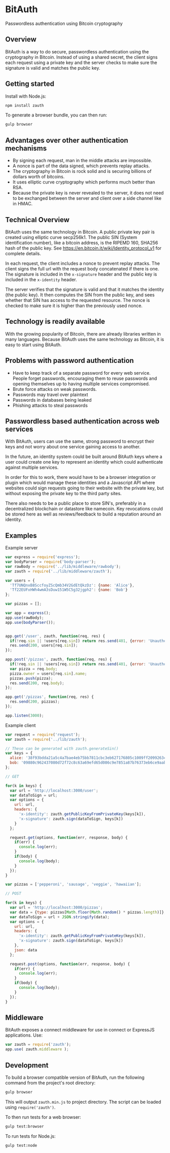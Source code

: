 BitAuth
=======

Passwordless authentication using Bitcoin cryptography

## Overview

BitAuth is a way to do secure, passwordless authentication using the cryptography
in Bitcoin. Instead of using a shared secret, the client signs each request using
a private key and the server checks to make sure the signature is valid and matches
the public key.

## Getting started

Install with Node.js:

```bash
npm install zauth
```

To generate a browser bundle, you can then run:

```bash
gulp browser
```

## Advantages over other authentication mechanisms

* By signing each request, man in the middle attacks are impossible.
* A nonce is part of the data signed, which prevents replay attacks.
* The cryptography in Bitcoin is rock solid and is securing billions
 of dollars worth of bitcoins.
* It uses elliptic curve cryptography which performs much better than RSA.
* Because the private key is never revealed to the server, it does
not need to be exchanged between the server and client over a side channel like
in HMAC.

## Technical Overview
BitAuth uses the same technology in Bitcoin. A public private key pair is created
using elliptic curve secp256k1. The public SIN (System identification number),
like a bitcoin address, is the RIPEMD 160, SHA256 hash of the public key.
See https://en.bitcoin.it/wiki/Identity_protocol_v1 for complete details.

In each request, the client includes a nonce to prevent replay attacks. The client
signs the full url with the request body concatenated if there is one. The signature
is included in the `x-signature` header and the public key is included in the
`x-identity` header.

The server verifies that the signature is valid and that it matches the identity (the public key).
It then computes the SIN from the public key, and sees whether that SIN has access
to the requested resource. The nonce is checked to make sure it is higher than
the previously used nonce.

## Technology is readily available

With the growing popularity of Bitcoin, there are already libraries written in
many languages. Because BitAuth uses the same technology as Bitcoin, it is easy
to start using BitAuth.


## Problems with password authentication

* Have to keep track of a separate password for every web service. People forget
passwords, encouraging them to reuse passwords and opening themselves up to
having multiple services compromised.
* Brute force attacks on weak passwords.
* Passwords may travel over plaintext
* Passwords in databases being leaked
* Phishing attacks to steal passwords

## Passwordless based authentication across web services

With BitAuth, users can use the same, strong password to encrypt their keys and
not worry about one service gaining access to another.

In the future, an identity system could be built around BitAuth keys where a user
could create one key to represent an identity which could authenticate against
multiple services.

In order for this to work, there would have to be a browser
integration or plugin which would manage these identities and a Javascript API
where websites could sign requests going to their website with the private key,
but without exposing the private key to the third party sites.

There also needs to be a public place to store SIN's, preferably in
a decentralized blockchain or datastore like namecoin. Key revocations could
be stored here as well as reviews/feedback to build a reputation around an
identity.

## Examples

Example server

```javascript
var express = require('express');
var bodyParser = require('body-parser');
var rawBody = require('../lib/middleware/rawbody');
var zauth = require('../lib/middleware/zauth');

var users = {
  'Tf7UNQnxB8SccfoyZScQmb34V2GdEtQkzDz': {name: 'Alice'},
  'Tf22EUFxHWh4wmA3sDuw151W5C5g32jgph2': {name: 'Bob'}
};

var pizzas = [];

var app = express();
app.use(rawBody);
app.use(bodyParser());


app.get('/user', zauth, function(req, res) {
  if(!req.sin || !users[req.sin]) return res.send(401, {error: 'Unauthorized'});
  res.send(200, users[req.sin]);
});

app.post('/pizzas', zauth, function(req, res) {
  if(!req.sin || !users[req.sin]) return res.send(401, {error: 'Unauthorized'});
  var pizza = req.body;
  pizza.owner = users[req.sin].name;
  pizzas.push(pizza);
  res.send(200, req.body);
});

app.get('/pizzas', function(req, res) {
  res.send(200, pizzas);
});

app.listen(3000);
```

Example client

```javascript
var request = require('request');
var zauth = require('../lib/zauth');

// These can be generated with zauth.generateSin()
var keys = {
  alice: '38f93bdda21a5c4a7bae4eb75bb7811cbc3eb627176805c1009ff2099263c6ad',
  bob: '09880c962437080d72f72c8c63a69efd65d086c9e7851a87b76373eb6ce9aab5'
};

// GET

for(k in keys) {
  var url = 'http://localhost:3000/user';
  var dataToSign = url;
  var options = {
    url: url,
    headers: {
      'x-identity': zauth.getPublicKeyFromPrivateKey(keys[k]),
      'x-signature': zauth.sign(dataToSign, keys[k])
    }
  };

  request.get(options, function(err, response, body) {
    if(err) {
      console.log(err);
    }
    if(body) {
      console.log(body);
    }
  });
}

var pizzas = ['pepperoni', 'sausage', 'veggie', 'hawaiian'];

// POST

for(k in keys) {
  var url = 'http://localhost:3000/pizzas';
  var data = {type: pizzas[Math.floor(Math.random() * pizzas.length)]};
  var dataToSign = url + JSON.stringify(data);
  var options = {
    url: url,
    headers: {
      'x-identity': zauth.getPublicKeyFromPrivateKey(keys[k]),
      'x-signature': zauth.sign(dataToSign, keys[k])
    },
    json: data
  };

  request.post(options, function(err, response, body) {
    if(err) {
      console.log(err);
    }
    if(body) {
      console.log(body);
    }
  });
}

```

## Middleware
BitAuth exposes a connect middleware for use in connect or ExpressJS applications.  Use:
```javascript
var zauth = require('zauth');
app.use( zauth.middleware );
```

## Development

To build a browser compatible version of BitAuth, run the following command from the project's root directory:

```bash
gulp browser
```

This will output `zauth.min.js` to project directory. The script can be loaded using `require('zauth')`.

To then run tests for a web browser:

```bash
gulp test:browser
```

To run tests for Node.js:

```bash
gulp test:node
```
